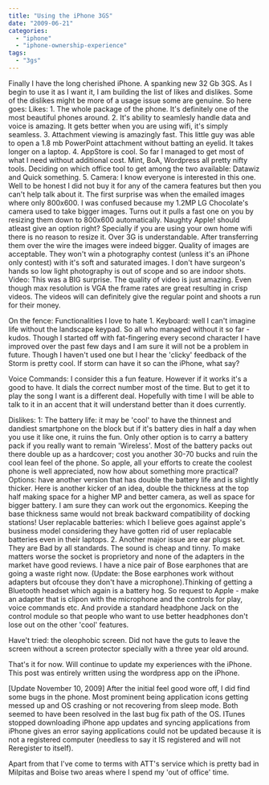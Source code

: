 ```yaml
---
title: "Using the iPhone 3GS"
date: "2009-06-21"
categories: 
  - "iphone"
  - "iphone-ownership-experience"
tags: 
  - "3gs"
---
```


Finally I have the long cherished iPhone. A spanking new 32 Gb 3GS. As I begin to use it as I want it, I am building the list of likes and dislikes. Some of the dislikes might be more of a usage issue some are genuine. So here goes: Likes: 1. The whole package of the phone. It's definitely one of the most beautiful phones around. 2. It's ability to seamlesly handle data and voice is amazing. It gets better when you are using wifi, it's simply seamless. 3. Attachment viewing is amazingly fast. This little guy was able to open a 1.8 mb PowerPoint attachment without batting an eyelid. It takes longer on a laptop. 4. AppStore is cool. So far I managed to get most of what I need without additional cost. Mint, BoA, Wordpress all pretty nifty tools. Deciding on which office tool to get among the two available: Datawiz and Quick something. 5. Camera: I know everyone is interested in this one. Well to be honest I did not buy it for any of the camera features but then you can't help talk about it. The first surprise was when the emailed images where only 800x600. I was confused because my 1.2MP LG Chocolate's camera used to take bigger images. Turns out it pulls a fast one on you by resizing them down to 800x600 automatically. Naughty Apple! should atleast give an option right? Specially if you are using your own home wifi there is no reason to resize it. Over 3G is understandable. After transferring them over the wire the images were indeed bigger. Quality of images are acceptable. They won't win a photography contest (unless it's an iPhone only contest) with it's soft and saturated images. I don't have surgeon's hands so low light photography is out of scope and so are indoor shots. Video: This was a BIG surprise. The quality of video is just amazing. Even though max resolution is VGA the frame rates are great resulting in crisp videos. The videos will can definitely give the regular point and shoots a run for their money.

On the fence: Functionalities I love to hate 1. Keyboard: well I can't imagine life without the landscape keypad. So all who managed without it so far - kudos. Though I started off with fat-fingering every second character I have improved over the past few days and I am sure it will not be a problem in future. Though I haven't used one but I hear the 'clicky' feedback of the Storm is pretty cool. If storm can have it so can the iPhone, what say?

Voice Commands: I consider this a fun feature. However if it works it's a good to have. It dials the correct number most of the time. But to get it to play the song I want is a different deal. Hopefully with time I will be able to talk to it in an accent that it will understand better than it does currently.

Dislikes: 1: The battery life: it may be 'cool' to have the thinnest and dandiest smartphone on the block but if it's battery dies in half a day when you use it like one, it ruins the fun. Only other option is to carry a battery pack if you really want to remain 'Wireless'. Most of the battery packs out there double up as a hardcover; cost you another 30-70 bucks and ruin the cool lean feel of the phone. So apple, all your efforts to create the coolest phone is well appreciated, now how about something more practical? Options: have another version that has double the battery life and is slightly thicker. Here is another kicker of an idea, double the thickness at the top half making space for a higher MP and better camera, as well as space for bigger battery. I am sure they can work out the ergonomics. Keeping the base thickness same would not break backward compatibility of docking stations! User replacable batteries: which I believe goes against apple's business model considering they have gotten rid of user replacable batteries even in their laptops. 2. Another major issue are ear plugs set. They are Bad by all standards. The sound is cheap and tinny. To make matters worse the socket is proprietory and none of the adapters in the market have good reviews. I have a nice pair of Bose earphones that are going a waste right now. (Update: the Bose earphones work without adapters but ofcouse they don't have a microphone).Thinking of getting a Bluetooth headset which again is a battery hog. So request to Apple - make an adapter that is clipon with the microphone and the controls for play, voice commands etc. And provide a standard headphone Jack on the control module so that people who want to use better headphones don't lose out on the other 'cool' features.

Have't tried: the oleophobic screen. Did not have the guts to leave the screen without a screen protector specially with a three year old around.

That's it for now. Will continue to update my experiences with the iPhone. This post was entirely written using the wordpress app on the iPhone.

\[Update November 10, 2009\] After the initial feel good wore off, I did find some bugs in the phone. Most prominent being application icons getting messed up and OS crashing or not recovering from sleep mode. Both seemed to have been resolved in the last bug fix path of the OS. ITunes stopped downloading iPhone app updates and syncing applications from iPhone gives an error saying applications could not be updated because it is not a registered computer (needless to say it IS registered and will not Reregister to itself).

Apart from that I've come to terms with ATT's service which is pretty bad in Milpitas and Boise two areas where I spend my 'out of office' time.
